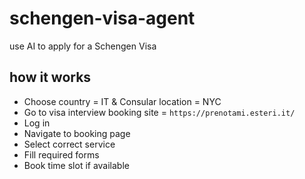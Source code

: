 # schengen-visa-agent

use AI to apply for a Schengen Visa

## how it works

- Choose country = IT & Consular location = NYC
- Go to visa interview booking site = `https://prenotami.esteri.it/`
- Log in
- Navigate to booking page
- Select correct service
- Fill required forms
- Book time slot if available
